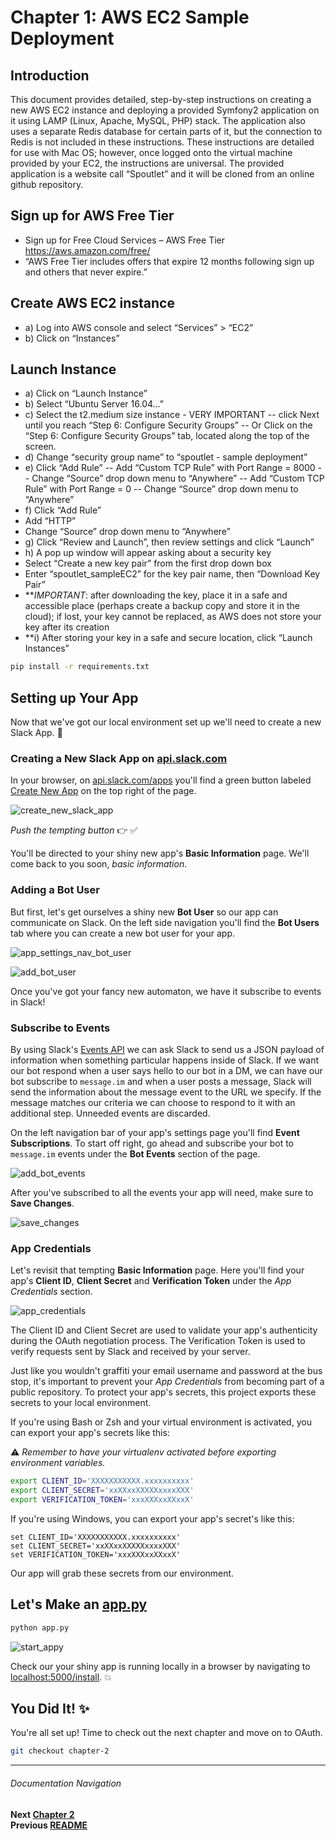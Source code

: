 # Chapter 1: AWS EC2 Sample Deployment

## Introduction
This document provides detailed, step-by-step instructions on creating a new AWS EC2 instance and deploying a provided Symfony2 application on it using LAMP (Linux, Apache, MySQL, PHP) stack. The application also uses a separate Redis database for certain parts of it, but the connection to Redis is not included in these instructions. These instructions are detailed for use with Mac OS; however, once logged onto the virtual machine provided by your EC2, the instructions are universal. The provided application is a website call “Spoutlet” and it will be cloned from an online github repository.

## Sign up for AWS Free Tier 
- Sign up for Free Cloud Services – AWS Free Tier https://aws.amazon.com/free/
- “AWS Free Tier includes offers that expire 12 months following sign up and others that never expire.”

## Create AWS EC2 instance
- a) Log into AWS console and select “Services” > “EC2”
- b) Click on “Instances”

## Launch Instance
- a) Click on “Launch Instance”
- b) Select “Ubuntu Server 16.04...”
- c) Select the t2.medium size instance - VERY IMPORTANT
-- click Next until you reach “Step 6: Configure Security Groups”
-- Or Click on the “Step 6: Configure Security Groups” tab, located along the top of the screen.
- d) Change “security group name” to “spoutlet - sample deployment”
- e) Click “Add Rule”
-- Add “Custom TCP Rule” with Port Range = 8000
-- Change “Source” drop down menu to “Anywhere”
-- Add “Custom TCP Rule” with Port Range = 0
-- Change “Source” drop down menu to “Anywhere”
- f) Click “Add Rule”
- Add “HTTP”
- Change “Source” drop down menu to “Anywhere”
- g) Click “Review and Launch”, then review settings and click “Launch”
- h) A pop up window will appear asking about a security key
- Select “Create a new key pair” from the first drop down box
- Enter “spoutlet_sampleEC2” for the key pair name, then “Download Key Pair”
- ***IMPORTANT*: after downloading the key, place it in a safe and accessible place (perhaps create a backup copy and store it in the cloud); if lost, your key cannot be replaced, as AWS does not store your key after its creation
- **i) After storing your key in a safe and secure location, click “Launch Instances”




```bash
pip install -r requirements.txt
```

## Setting up Your App

Now that we've got our local environment set up we'll need to create a new Slack App. :tada:

### Creating a New Slack App on [api.slack.com](https://api.slack.com/apps?utm_source=events&utm_campaign=build-bot-workshop&utm_medium=workshop)

In your browser, on [api.slack.com/apps](https://api.slack.com/apps?utm_source=events&utm_campaign=build-bot-workshop&utm_medium=workshop) you'll find
a green button labeled [Create New App](https://api.slack.com/apps/new?utm_source=events&utm_campaign=build-bot-workshop&utm_medium=workshop) on the
top right of the page.

![create_new_slack_app](https://cloud.githubusercontent.com/assets/4828352/20548492/b4270b52-b0d8-11e6-94cb-ea307342ebb9.png)

_Push the tempting button_  :point_right:   :white_check_mark:

You'll be directed to your shiny new app's **Basic Information** page. We'll come back to you soon, _basic information_.

### Adding a Bot User

But first, let's get ourselves a shiny new **Bot User** so our app can communicate on Slack. On the left side navigation you'll find the **Bot Users** tab where you can create a new bot user for your app.

![app_settings_nav_bot_user](https://cloud.githubusercontent.com/assets/4828352/20548580/8826d680-b0d9-11e6-96bc-84cfdabff6f4.png)

![add_bot_user](https://cloud.githubusercontent.com/assets/4828352/20548602/c67f367a-b0d9-11e6-85eb-b2069120da1e.png)

Once you've got your fancy new automaton, we have it subscribe to events in Slack!

### Subscribe to Events

By using Slack's [Events API](https://api.slack.com/events-api?utm_source=events&utm_campaign=build-bot-workshop&utm_medium=workshop) we can ask Slack to send us a JSON payload of information when something particular happens inside of Slack. If we want our bot respond when a user says hello to our bot in a DM, we can have our bot subscribe to `message.im` and when a user posts a message, Slack will send the information about the message event to the URL we specify. If the message matches our criteria we can choose to respond to it with an additional step. Unneeded events are discarded.

On the left navigation bar of your app's settings page you'll find **Event Subscriptions**.
To start off right, go ahead and subscribe your bot to `message.im` events under the **Bot Events** section of the page.

![add_bot_events](https://cloud.githubusercontent.com/assets/4828352/23191396/364af9fc-f852-11e6-9206-5aeb4ca2018a.png)


After you've subscribed to all the events your app will need, make sure to **Save Changes**.

![save_changes](https://cloud.githubusercontent.com/assets/4828352/23178485/716f367a-f81f-11e6-8967-a35893a2cd41.png)


### App Credentials

Let's revisit that tempting **Basic Information** page. Here you'll find your app's **Client ID**, **Client Secret** and **Verification Token** under the _App Credentials_ section.

![app_credentials](https://cloud.githubusercontent.com/assets/4828352/22839775/bd5af4f0-ef7f-11e6-84bf-33fe79b374f4.png)

The Client ID and Client Secret are used to validate your app's authenticity during the OAuth negotiation process. The Verification Token is used to verify requests sent by Slack and received by your server.

Just like you wouldn't graffiti your email username and password at the bus stop, it's important to prevent your _App Credentials_ from becoming part of a public repository. To protect your app's secrets, this project exports these secrets to your local environment.

If you're using Bash or Zsh and your virtual environment is activated, you can export your app's secrets like this:

:warning: _Remember to have your virtualenv activated before exporting environment variables._

```bash
export CLIENT_ID='XXXXXXXXXXX.xxxxxxxxxx'
export CLIENT_SECRET='xxXXxxXXXXXxxxxXXX'
export VERIFICATION_TOKEN='xxxXXXxxXXxxX'
```

If you're using Windows, you can export your app's secret's like this:

```dos
set CLIENT_ID='XXXXXXXXXXX.xxxxxxxxxx'
set CLIENT_SECRET='xxXXxxXXXXXxxxxXXX'
set VERIFICATION_TOKEN='xxxXXXxxXXxxX'
```

Our app will grab these secrets from our environment.

## Let's Make an [app.py](app.py)


```bash
python app.py
```
![start_appy](https://cloud.githubusercontent.com/assets/4828352/20549064/cad48f8c-b0dd-11e6-8a85-25bff2815d2e.png)

Check our your shiny app is running locally in a browser by navigating to   [localhost:5000/install](http://localhost:5000/install). :boom:

## You Did It! :sparkles:

You're all set up! Time to check out the next chapter and move on to OAuth.

```bash
git checkout chapter-2
```

---
###### Documentation Navigation
**Next [Chapter 2](./../docs/Chapter-2.md)**  
**Previous [README](./../docs/README.md)** 
